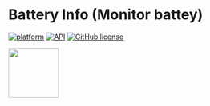 # Battery Info (Monitor battey)

<a href="https://www.android.com"><img src="https://img.shields.io/badge/platform-Android-yellow.svg" alt="platform"/></a>
<a href="https://android-arsenal.com/api?level=21"><img src="https://img.shields.io/badge/API-24%2B-brightgreen.svg?style=flat" alt="API"/></a>
<a href="https://github.com/MugdhaRahman/Status-Saver/blob/master/LICENSE"><img src="https://img.shields.io/github/license/ahmmedrejowan/DeviceInfo" alt="GitHub license"/></a>


 <img src="https://github.com/MugdhaRahman/Battery-Info/assets/113788414/ce4cfd6d-583e-41e9-a487-966827542737" width = "100" height = "100" alt=""/>

